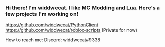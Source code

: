 ### Hi there! I'm widdwecat. I like MC Modding and Lua. Here's a few projects I'm working on!

https://github.com/widdwecat/PythonClient                
https://github.com/widdwecat/roblox-scripts (Private for now)

How to reach me:
Discord: widdwecat#9338




<!--
**widdwecat/widdwecat** is a ✨ _special_ ✨ repository because its `README.md` (this file) appears on your GitHub profile.

Here are some ideas to get you started:

- 🔭 I’m currently working on ...
- 🌱 I’m currently learning ...
- 👯 I’m looking to collaborate on ...
- 🤔 I’m looking for help with ...
- 💬 Ask me about ...
- 📫 How to reach me: ...
- 😄 Pronouns: ...
- ⚡ Fun fact: ...
-->
